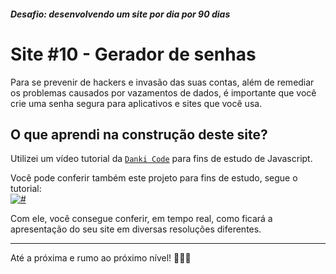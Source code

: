 ##### Desafio: desenvolvendo um site por dia por 90 dias

# Site #10 - Gerador de senhas

Para se prevenir de hackers e invasão das suas contas, além de remediar os problemas causados por vazamentos de dados, é importante que você crie uma senha segura para aplicativos e sites que você usa.

## O que aprendi na construção deste site?

Utilizei um vídeo tutorial da [`Danki Code`](https://www.youtube.com/channel/UCdbMvobipjxi6gdr3L1PBrQ) para fins de estudo de Javascript.

Você pode conferir também este projeto para fins de estudo, segue o tutorial: <br>
[![#](https://i.ibb.co/fxVNZrb/Screenshot-1.png)](https://www.youtube.com/watch?v=gKbLn-RQtl0)

Com ele, você consegue conferir, em tempo real, como ficará a apresentação do seu site em diversas resoluções diferentes.

---

Até a próxima e rumo ao próximo nível! 💜💜💜

